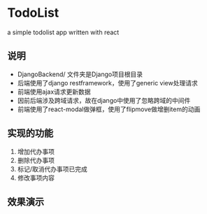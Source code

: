 # TodoList
a simple todolist app written with react
## 说明
- DjangoBackend/ 文件夹是Django项目根目录
- 后端使用了django restframework，使用了generic view处理请求
- 前端使用ajax请求更新数据
- 因前后端涉及跨域请求，故在django中使用了忽略跨域的中间件
- 前端使用了react-modal做弹框，使用了flipmove做增删item的动画
## 实现的功能
1. 增加代办事项
2. 删除代办事项
3. 标记/取消代办事项已完成
4. 修改事项内容
## 效果演示

